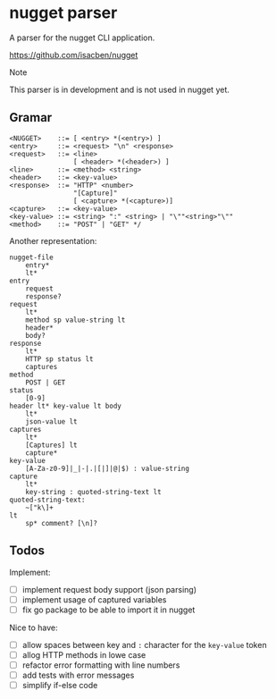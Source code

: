 # nugget parser

A parser for the nugget CLI application.

https://github.com/isacben/nugget
 
> [!NOTE]
> This parser is in development and is not used in nugget yet.

## Gramar

```
<NUGGET>    ::= [ <entry> *(<entry>) ]
<entry>     ::= <request> "\n" <response>
<request>   ::= <line>
                [ <header> *(<header>) ]
<line>      ::= <method> <string>
<header>    ::= <key-value>
<response>  ::= "HTTP" <number>
                "[Capture]"
                [ <capture> *(<capture>)]
<capture>   ::= <key-value>
<key-value> ::= <string> ":" <string> | "\""<string>"\""
<method>    ::= "POST" | "GET" */
```

Another representation:

```
nugget-file
	entry*
	lt*
entry
	request
	response?
request
	lt*
	method sp value-string lt
	header*
	body?
response
	lt*
	HTTP sp status lt
	captures
method
	POST | GET
status
	[0-9]
header lt* key-value lt body
	lt*
	json-value lt
captures
	lt*
	[Captures] lt
	capture*
key-value
	[A-Za-z0-9]|_|-|.|[|]|@|$) : value-string
capture
	lt*
	key-string : quoted-string-text lt
quoted-string-text:
	~["k\]+
lt
	sp* comment? [\n]?
```

## Todos

Implement:

- [ ] implement request body support (json parsing)
- [ ] implement usage of captured variables
- [ ] fix go package to be able to import it in nugget

Nice to have:

- [ ] allow spaces between key and `:` character for the `key-value` token
- [ ] allog HTTP methods in lowe case
- [ ] refactor error formatting with line numbers
- [ ] add tests with error messages
- [ ] simplify if-else code

